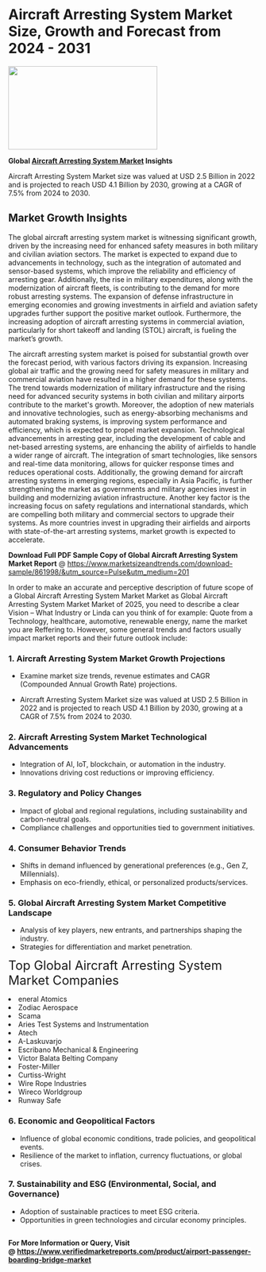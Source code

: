 <H1>Aircraft Arresting System Market Size, Growth and Forecast from 2024 - 2031</H1><img class="aligncenter size-medium wp-image-584254" src="https://thirdeyenews.in/wp-content/uploads/2024/09/Global-Market-Research-300x168.jpeg" alt="" width="300" height="168" /><p><strong>Global&nbsp;<a href="https://www.marketsizeandtrends.com/download-sample/861998/&amp;utm_source=Pulse&amp;utm_medium=201">Aircraft Arresting System Market</a> Insights</strong></p><p>Aircraft Arresting System Market size was valued at USD 2.5 Billion in 2022 and is projected to reach USD 4.1 Billion by 2030, growing at a CAGR of 7.5% from 2024 to 2030.</p><p><h2>Market Growth Insights</h2> <p>The global aircraft arresting system market is witnessing significant growth, driven by the increasing need for enhanced safety measures in both military and civilian aviation sectors. The market is expected to expand due to advancements in technology, such as the integration of automated and sensor-based systems, which improve the reliability and efficiency of arresting gear. Additionally, the rise in military expenditures, along with the modernization of aircraft fleets, is contributing to the demand for more robust arresting systems. The expansion of defense infrastructure in emerging economies and growing investments in airfield and aviation safety upgrades further support the positive market outlook. Furthermore, the increasing adoption of aircraft arresting systems in commercial aviation, particularly for short takeoff and landing (STOL) aircraft, is fueling the market’s growth. </p> <p>The aircraft arresting system market is poised for substantial growth over the forecast period, with various factors driving its expansion. Increasing global air traffic and the growing need for safety measures in military and commercial aviation have resulted in a higher demand for these systems. The trend towards modernization of military infrastructure and the rising need for advanced security systems in both civilian and military airports contribute to the market's growth. Moreover, the adoption of new materials and innovative technologies, such as energy-absorbing mechanisms and automated braking systems, is improving system performance and efficiency, which is expected to propel market expansion. Technological advancements in arresting gear, including the development of cable and net-based arresting systems, are enhancing the ability of airfields to handle a wider range of aircraft. The integration of smart technologies, like sensors and real-time data monitoring, allows for quicker response times and reduces operational costs. Additionally, the growing demand for aircraft arresting systems in emerging regions, especially in Asia Pacific, is further strengthening the market as governments and military agencies invest in building and modernizing aviation infrastructure. Another key factor is the increasing focus on safety regulations and international standards, which are compelling both military and commercial sectors to upgrade their systems. As more countries invest in upgrading their airfields and airports with state-of-the-art arresting systems, market growth is expected to accelerate. </p><p><span class=""><strong>Download Full PDF Sample Copy of Global Aircraft Arresting System Market Report</strong> @ <a href="https://www.marketsizeandtrends.com/download-sample/861998/&amp;utm_source=Pulse&amp;utm_medium=201" target="_blank">https://www.marketsizeandtrends.com/download-sample/861998/&amp;utm_source=Pulse&amp;utm_medium=201</a></span></p><p>In order to make an accurate and perceptive description of future scope of a Global&nbsp;Aircraft Arresting System Market Market as Global&nbsp;Aircraft Arresting System Market Market of 2025, you need to describe a clear Vision &ndash; What Industry or Linda can you think of for example: Quote from a Technology, healthcare, automotive, renewable energy, name the market you are Reffering to. However, some general trends and factors usually impact market reports and their future outlook include:</p><h3>1.&nbsp;<strong>Aircraft Arresting System Market Growth Projections</strong></h3><ul><li>Examine market size trends, revenue estimates and CAGR (Compounded Annual Growth Rate) projections.</li><li><p>Aircraft Arresting System Market size was valued at USD 2.5 Billion in 2022 and is projected to reach USD 4.1 Billion by 2030, growing at a CAGR of 7.5% from 2024 to 2030.</p></li></ul><h3>2.&nbsp;<strong>Aircraft Arresting System Market Technological Advancements</strong></h3><ul><li>Integration of AI, IoT, blockchain, or automation in the industry.</li><li>Innovations driving cost reductions or improving efficiency.</li></ul><h3>3.&nbsp;<strong>Regulatory and Policy Changes</strong></h3><ul><li>Impact of global and regional regulations, including sustainability and carbon-neutral goals.</li><li>Compliance challenges and opportunities tied to government initiatives.</li></ul><h3>4.&nbsp;<strong>Consumer Behavior Trends</strong></h3><ul><li>Shifts in demand influenced by generational preferences (e.g., Gen Z, Millennials).</li><li>Emphasis on eco-friendly, ethical, or personalized products/services.</li></ul><h3>5.&nbsp;<strong>Global Aircraft Arresting System Market Competitive Landscape</strong></h3><ul><li>Analysis of key players, new entrants, and partnerships shaping the industry.</li><li>Strategies for differentiation and market penetration.</li></ul><p data-pm-slice="1 1 []"><span style="color: inherit; font-family: inherit; font-size: 25px;">Top Global Aircraft Arresting System Market Companies</span></p><div class="" data-test-id=""><p><li>eneral Atomics</li><li> Zodiac Aerospace</li><li> Scama</li><li> Aries Test Systems and Instrumentation</li><li> Atech</li><li> A-Laskuvarjo</li><li> Escribano Mechanical & Engineering</li><li> Victor Balata Belting Company</li><li> Foster-Miller</li><li> Curtiss-Wright</li><li> Wire Rope Industries</li><li> Wireco Worldgroup</li><li> Runway Safe</li></p></div><h3>6.&nbsp;<strong>Economic and Geopolitical Factors</strong></h3><ul><li>Influence of global economic conditions, trade policies, and geopolitical events.</li><li>Resilience of the market to inflation, currency fluctuations, or global crises.</li></ul><h3>7.&nbsp;<strong>Sustainability and ESG (Environmental, Social, and Governance)</strong></h3><ul><li>Adoption of sustainable practices to meet ESG criteria.</li><li>Opportunities in green technologies and circular economy principles.</li></ul><h2><strong style="font-size: 14px;">For More Information or Query, Visit @&nbsp;</strong><a style="background-color: #ffffff; font-size: 14px;" href="https://www.marketsizeandtrends.com/report/aircraft-arresting-system-market/" target="_blank">https://www.verifiedmarketreports.com/product/airport-passenger-boarding-bridge-market</a></h2>

